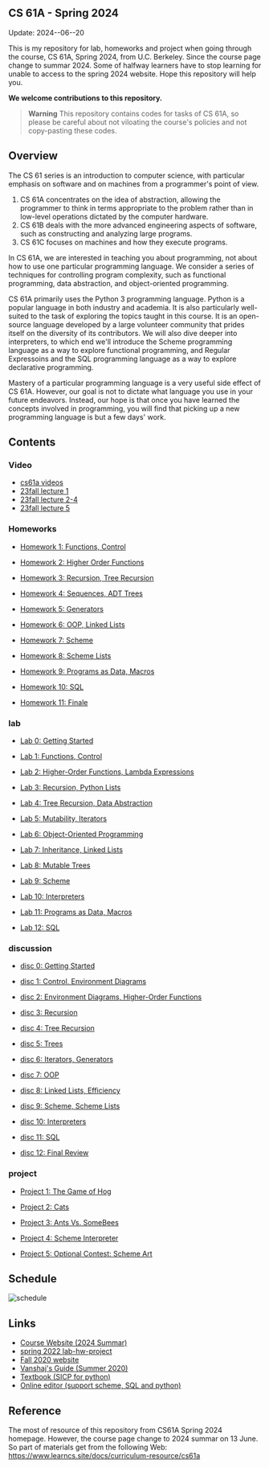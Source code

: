 ## CS 61A - Spring 2024

Update: 2024--06--20



[]()

This is my repository for lab, homeworks and project when going through the course, CS 61A, Spring 2024, from U.C. Berkeley.
Since the course page change to summar 2024. Some of halfway learners have to stop learning for unable to access to the spring 2024 website.
Hope this repository will help you. 

**We welcome contributions to this repository.**

> **Warning**
> This repository contains codes for tasks of CS 61A, so please be careful about not viloating the course's policies and not copy-pasting these codes.

## Overview

The CS 61 series is an introduction to computer science, with particular emphasis on software and on machines from a programmer's point of view.

1. CS 61A concentrates on the idea of abstraction, allowing the programmer to think in terms appropriate to the problem rather than in low-level operations dictated by the computer hardware.
2. CS 61B deals with the more advanced engineering aspects of software, such as constructing and analyzing large programs.
3. CS 61C focuses on machines and how they execute programs.

In CS 61A, we are interested in teaching you about programming, not about how to use one particular programming language. We consider a series of techniques for controlling program complexity, such as functional programming, data abstraction, and object-oriented programming.

CS 61A primarily uses the Python 3 programming language. Python is a popular language in both industry and academia. It is also particularly well-suited to the task of exploring the topics taught in this course. It is an open-source language developed by a large volunteer community that prides itself on the diversity of its contributors. We will also dive deeper into interpreters, to which end we'll introduce the Scheme programming language as a way to explore functional programming, and Regular Expressoins and the SQL programming language as a way to explore declarative programming.

Mastery of a particular programming language is a very useful side effect of CS 61A. However, our goal is not to dictate what language you use in your future endeavors. Instead, our hope is that once you have learned the concepts involved in programming, you will find that picking up a new programming language is but a few days' work.

## Contents

### Video
- [cs61a videos ](https://www.bilibili.com/video/BV1wSTUeJEwK/?spm_id_from=333.337.search-card.all.click&vd_source=2e51af461f4b6541078245c8e98d9f3a)
- [23fall  lecture 1 ](https://www.youtube.com/watch?v=0P4kOL7pFFo&list=PL6BsET-8jgYXRvFO4WhqFlk3CN5Fy-aM4)
- [23fall  lecture 2-4 ](https://www.youtube.com/watch?v=0P4kOL7pFFo&list=PL6BsET-8jgYWZlcJMOuWFSXKc99cSneEN)
- [23fall  lecture 5 ](https://www.youtube.com/watch?v=9122neGpcS8&list=PL6BsET-8jgYVc8wS_O6hsmwFiTi7NypvD)

     

### Homeworks

- [Homework 1: Functions, Control](./hw/hw01/)
    
- [Homework 2: Higher Order Functions](./hw/hw02/)
    
- [Homework 3: Recursion, Tree Recursion](./hw/hw03/)
   
- [Homework 4: Sequences, ADT Trees](./hw/hw04/)
    
- [Homework 5: Generators](./hw/hw05/)
    
- [Homework 6: OOP, Linked Lists](./hw/hw06/)
   
- [Homework 7: Scheme](./hw/hw07/)
   
- [Homework 8: Scheme Lists](./hw/hw08/)

- [Homework 9: Programs as Data, Macros](./hw/hw09/)
- [Homework 10: SQL](./hw/hw10/)
- [Homework 11: Finale](./hw/hw11/)

### lab

- [Lab 0: Getting Started](./lab/lab00/)
    
- [Lab 1: Functions, Control](./lab/lab01/)
    
- [Lab 2: Higher-Order Functions, Lambda Expressions](./lab/lab02/)

- [Lab 3: Recursion, Python Lists](./lab/lab03/)

- [Lab 4: Tree Recursion, Data Abstraction](./lab/lab04/)
    
- [Lab 5: Mutability, Iterators](./lab/lab05/)
    
- [Lab 6: Object-Oriented Programming](./lab/lab06/)
   
- [Lab 7: Inheritance, Linked Lists](./lab/lab07/)
    
- [Lab 8: Mutable Trees](./lab/lab08/)

- [Lab 9: Scheme](./lab/lab09/)
    
- [Lab 10: Interpreters](./lab/lab10/)
    
- [Lab 11: Programs as Data, Macros](./lab/lab11/)
    
- [Lab 12: SQL](./lab/lab12/)

### discussion
- [disc 0: Getting Started](./disc/disc00/)
    
- [disc 1: Control, Environment Diagrams](./disc/disc01/)
    
- [disc 2: Environment Diagrams, Higher-Order Functions](./disc/disc02/)

- [disc 3: Recursion](./disc/disc03/)

- [disc 4: Tree Recursion](./disc/disc04/)
    
- [disc 5: Trees](./disc/disc05/)
    
- [disc 6: Iterators, Generators](./disc/disc06/)
   
- [disc 7: OOP](./disc/disc07/)
    
- [disc 8: Linked Lists, Efficiency](./disc/disc08/)

- [disc 9:  Scheme, Scheme Lists](./disc/disc09/)
    
- [disc 10: Interpreters](./disc/disc10/)
    
- [disc 11: SQL](./disc/disc11/)
    
- [disc 12: Final Review](./disc/disc12/)

    
### project


- [Project 1: The Game of Hog](./project/project1/)
   
- [Project 2: Cats](./project/project2/)
    
- [Project 3: Ants Vs. SomeBees](./project/project3/)
   
- [Project 4: Scheme Interpreter](./project/project4/)
   
- [Project 5: Optional Contest: Scheme Art](./project/project5/)

## Schedule

![schedule](schedule.png)


## Links

- [Course Website (2024 Summar)](https://cs61a.org/)
- [spring 2022 lab-hw-project](https://github.com/caiscoding/CS61A-Spring2022)
- [Fall 2020 website](https://web.archive.org/web/20210104105406/https://cs61a.org/)
- [Vanshaj's Guide (Summer 2020)](https://cs61a.vanshaj.dev/welcome/)
- [Textbook (SICP for python)](http://composingprograms.com/)
- [Online editor (support scheme, SQL and python)](https://code.cs61a.org/)

## Reference
The most of resource of this repository from CS61A Spring 2024 homepage. However, the course page change to 2024 summar on 13 June. So part of materials  get from the following Web:
https://www.learncs.site/docs/curriculum-resource/cs61a
